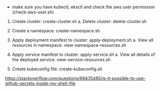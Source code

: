 
* make sure you have kubectl, eksctl and check the aws user permission (check-aws-user.sh)

1. Create cluster: create-cluster.sh
    a. Delete cluster: delete-cluster.sh

2. Create a namespace: create-namespace.sh

3. Apply deployment manifest to cluster: apply-deployment.sh
    a. View all resources in namespace: view-namespace-resources.sh

4. Apply service manifest to cluster: apply-service.sh
    a. View all details of the deployed service: view-service-resources.sh

5. Create kubeconfig file: create-kubeconfig.sh



https://stackoverflow.com/questions/68435485/is-it-possible-to-use-github-secrets-inside-my-shell-file